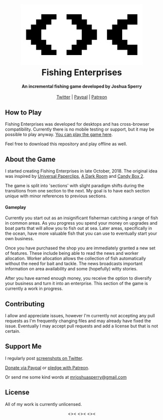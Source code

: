 <h1 align="center">
    <img src="images/banner.png">
    <br>
    Fishing Enterprises
</h1>
<h4 align="center">
    An incremental fishing game developed by Joshua Sperry
</h4>
<p align="center">
    <a href="https://twitter.com/FishEnterprises">Twitter</a> |
    <a href="https://www.paypal.me/fishingenterprises">Paypal</a> |
    <a href="https://www.patreon.com/fishingenterprises">Patreon</a>
</p>

## How to Play
Fishing Enterprises was developed for desktops and has cross-browser compatibility. Currently there is no mobile testing or support, but it may be possible to play anyway. [You can play the game here](https://mrsperry.github.io/fish/fish.html).

Feel free to download this repository and play offline as well.

## About the Game
I started creating Fishing Enterprises in late October, 2018. The original idea was inspired by [Universal Paperclips](http://www.decisionproblem.com/paperclips/), [A Dark Room](http://adarkroom.doublespeakgames.com/) and [Candy Box 2](https://candybox2.github.io/).

The game is split into 'sections' with slight paradigm shifts during the transitions from one section to the next. My goal is to have each section unique with minor references to previous sections.

#### Gameplay
Currently you start out as an insignificant fisherman catching a range of fish in common areas. As you progress you spend your money on upgrades and boat parts that will allow you to fish out at sea. Later areas, specifically in the ocean, have more valuable fish that you can use to eventually start your own business.

Once you have purchased the shop you are immediately granted a new set of features. These include being able to read the news and worker allocation. Worker allocation allows the collection of fish automatically without the need for bait and tackle. The news broadcasts important information on area availability and some (hopefully) witty stories.

After you have earned enough money, you receive the option to diversify your business and turn it into an enterprise. This section of the game is currently a work in progress.

## Contributing
I allow and appreciate issues, however I'm currently not accepting any pull requests as I'm frequently changing files and may already have fixed the issue. Eventually I may accept pull requests and add a license but that is not certain.

## Support Me
I regularly post [screenshots on Twitter](https://twitter.com/FishEnterprises).

[Donate via Paypal](https://www.paypal.me/fishingenterprises) or [pledge with Patreon](https://www.patreon.com/fishingenterprises).

Or send me some kind words at mrjoshuasperry@gmail.com

## License
All of my work is currently unlicensed.

<p align="center">
    <>< <>< <><
</p>